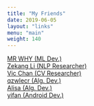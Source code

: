 ```yaml
---
title: "My Friends"
date: 2019-06-05
layout: "links"
menu: "main"
weight: 140
---
```

[MR WHY (ML Dev.)](https://mr-why.com/) </br>
[Zekang Li (NLP Researcher)](https://zekangli.com/)</br>
[Vic Chan (CV Researcher)](http://wondervictor.github.io/) </br>
[qzwlecr (Alg. Dev.)](http://blog.qzwlecr.com/)</br>
[Alisa (Alg. Dev.)](https://alisahhh.github.io/) </br>
[yifan (Android Dev.)](https://llag9810.github.io/) </br>
